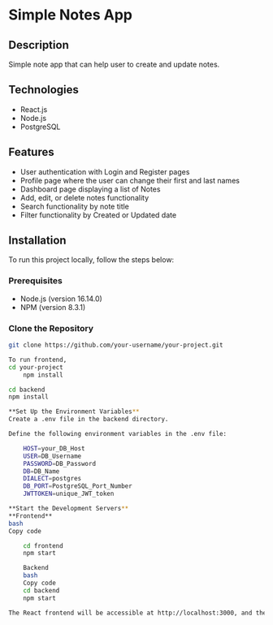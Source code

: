 
# Simple Notes App

## Description

Simple note app that can help user to create and update notes.

## Technologies
- React.js
- Node.js
- PostgreSQL

## Features

- User authentication with Login and Register pages
- Profile page where the user can change their first and last names
- Dashboard page displaying a list of Notes
- Add, edit, or delete notes functionality
- Search functionality by note title
- Filter functionality by Created or Updated date

## Installation

To run this project locally, follow the steps below:

### Prerequisites

- Node.js (version 16.14.0)
- NPM (version 8.3.1)

### Clone the Repository

```bash
git clone https://github.com/your-username/your-project.git

To run frontend,
cd your-project
    npm install

cd backend
npm install

**Set Up the Environment Variables**
Create a .env file in the backend directory.

Define the following environment variables in the .env file:

    HOST=your_DB_Host
    USER=DB_Username
    PASSWORD=DB_Password
    DB=DB_Name
    DIALECT=postgres
    DB_PORT=PostgreSQL_Port_Number
    JWTTOKEN=unique_JWT_token

**Start the Development Servers**
**Frontend**
bash
Copy code

    cd frontend
    npm start

    Backend
    bash
    Copy code
    cd backend
    npm start

The React frontend will be accessible at http://localhost:3000, and the Node backend will be running on http://localhost:4000.

